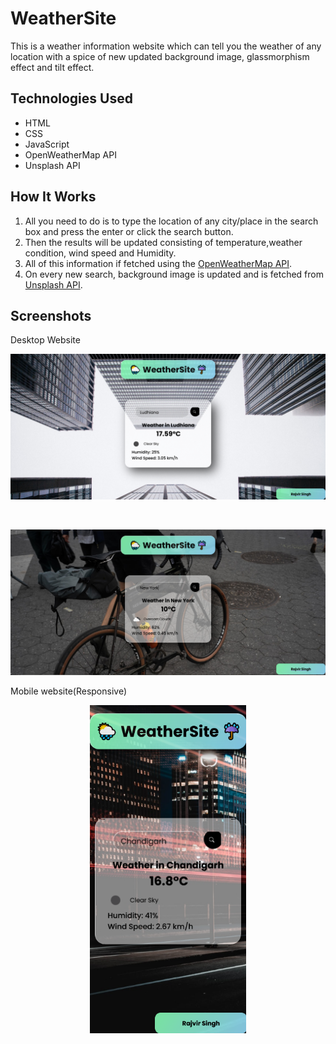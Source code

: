 # WeatherSite
This is a weather information website which can tell you the weather of any location with a spice of new  updated background image, glassmorphism effect and tilt effect.

## Technologies Used

* HTML
* CSS
* JavaScript
* OpenWeatherMap API
* Unsplash API

## How It Works

1. All you need to do is to type the location of any city/place in the search box and press the enter or click the search button. 
2. Then the results will be updated consisting of temperature,weather condition, wind speed and Humidity.
3. All of this information if fetched using the [OpenWeatherMap API](https://openweathermap.org/api). 
4. On every new search, background image is updated and is fetched from [Unsplash API](https://unsplash.com/developers).

## Screenshots

Desktop Website
<p align="center">
  <img src="./Weather1.png" alt="website" width="720">
</p>
<br>
<p align="center">
  <img src="./Weather2.png" alt="website" width="720">
</p>

Mobile website(Responsive)
<p align="center">
  <img src="./Weather3.png" alt="mobile" width="250">
</p>

<br>

